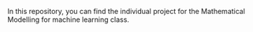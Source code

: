 In this repository, you can find the individual project for the Mathematical Modelling for machine learning class.
